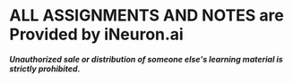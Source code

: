 # ALL ASSIGNMENTS AND NOTES are Provided by iNeuron.ai

***Unauthorized sale or distribution of someone else's learning material is strictly prohibited.***